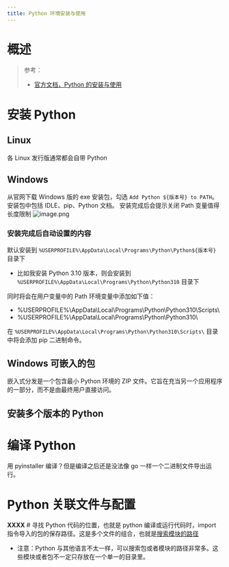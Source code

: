 ```yaml
---
title: Python 环境安装与使用
---
```


# 概述

> 参考：
> - [官方文档，Python 的安装与使用](https://docs.python.org/3/using/index.html)

# 安装 Python

## Linux

各 Linux 发行版通常都会自带 Python

## Windows

从官网下载 Windows 版的 exe 安装包，勾选 `Add Python ${版本号} to PATH`。安装包中包括 IDLE、pip、Python 文档。
安装完成后会提示关闭 Path 变量值得长度限制
![image.png](https://notes-learning.oss-cn-beijing.aliyuncs.com/gzv1ih/1659885506889-188054a3-8a67-4039-ab87-16f8ff3a3e38.png)

### 安装完成后自动设置的内容

默认安装到 `%USERPROFILE%\AppData\Local\Programs\Python\Python${版本号}` 目录下

- 比如我安装 Python 3.10 版本，则会安装到 `%USERPROFILE%\AppData\Local\Programs\Python\Python310` 目录下

同时将会在用户变量中的 Path 环境变量中添加如下值：

- %USERPROFILE%\AppData\Local\Programs\Python\Python310\Scripts\\
- %USERPROFILE%\AppData\Local\Programs\Python\Python310\\

在 `%USERPROFILE%\AppData\Local\Programs\Python\Python310\Scripts\` 目录中将会添加 pip 二进制命令。

## Windows 可嵌入的包

嵌入式分发是一个包含最小 Python 环境的 ZIP 文件。它旨在充当另一个应用程序的一部分，而不是由最终用户直接访问。

## 安装多个版本的 Python

# 编译 Python

用 pyinstaller 编译？但是编译之后还是没法像 go 一样一个二进制文件导出运行。

# Python 关联文件与配置

**XXXX** # 寻找 Python 代码的位置，也就是 python 编译或运行代码时，import 指令导入的包的保存路径。这是多个文件的组合，也就是[搜索模块的路径](/docs/IT学习笔记/2.编程/高级编程语言/Python/Python%20环境安装与使用/Python%20模块与包.md#Python%20模块管理)

- 注意：Python 与其他语言不太一样，可以搜索包或者模块的路径非常多。这些模块或者包不一定只存放在一个单一的目录里。
